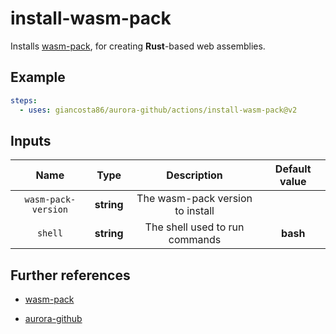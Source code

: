 # install-wasm-pack

Installs [wasm-pack](https://rustwasm.github.io/wasm-pack/), for creating **Rust**-based web assemblies.

## Example

```yaml
steps:
  - uses: giancosta86/aurora-github/actions/install-wasm-pack@v2
```

## Inputs

|        Name         |    Type    |           Description            | Default value |
| :-----------------: | :--------: | :------------------------------: | :-----------: |
| `wasm-pack-version` | **string** | The wasm-pack version to install |               |
|       `shell`       | **string** |  The shell used to run commands  |   **bash**    |

## Further references

- [wasm-pack](https://rustwasm.github.io/wasm-pack/)

- [aurora-github](../../README.md)
